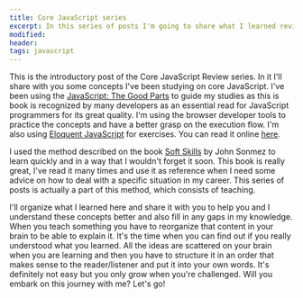 ```yaml
---
title: Core JavaScript series
excerpt: In this series of posts I'm going to share what I learned reviewing core JavaScript concepts and experimenting, mostly using the book JavaScript: The Good Parts.
modified:
header:
tags: javascript
---
```



This is the introductory post of the Core JavaScript Review series. In it I'll share with you some concepts I've been studying on core JavaScript. I've been using the [JavaScript: The Good Parts](#) to guide my studies as this is book is recognized by many developers as an essential read for JavaScript programmers for its great quality. 
I'm using the browser developer tools to practice the concepts and have a better grasp on the execution flow. I'm also using [Eloquent JavaScript](#) for exercises. You can read it online [here](http://eloquentjavascript.net/).

I used the method described on the book [Soft Skills](#) by John Sonmez to learn quickly and in a way that I wouldn't forget it soon. This book is really great, I've read it many times and use it as reference when I need some advice on how to deal with a specific situation in my career.
This series of posts is actually a part of this method, which consists of teaching. 

I'll organize what I learned here and share it with you to help you and I understand these concepts better and also fill in any gaps in my knowledge. 
When you teach something you have to reorganize that content in your brain to be able to explain it. It's the time when you can find out if you really understood what you learned.
All the ideas are scattered on your brain when you are learning and then you have to structure it in an order that makes sense to the reader/listener and put it into your own words. It's definitely not easy but you only grow when you're challenged.
Will you embark on this journey with me? Let's go!
